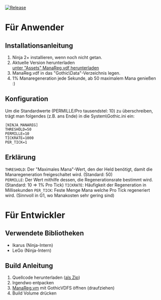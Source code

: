 [![Release](https://github.com/kirides/ninja-manareg/actions/workflows/release-linux.yml/badge.svg)](https://github.com/kirides/ninja-manareg/actions/workflows/release-linux.yml)

# Für Anwender

## Installationsanleitung
	
1. Ninja 2+ installieren, wenn noch nicht getan.
1. Aktuelle Version herunterladen  
    [unter "Assets" ManaReg.vdf herunterladen](https://github.com/Kirides/ninja-manareg/releases/latest)
1. ManaReg.vdf in das "Gothic\Data"-Verzeichnis legen.
1. 1% Manaregeneration jede Sekunde, ab 50 maximalem Mana genießen :)

## Konfiguration

Um die Standardwerte (PERMILLE/Pro tausendstel: 10) zu überschreiben,
trägt man folgendes (z.B. ans Ende) in die System\Gothic.ini ein:

```
[NINJA_MANAREG]
THRESHOLD=50
PERMILLE=10
TICKRATE=1000
PER_TICK=1
```

## Erklärung

`THRESHOLD`: Der "Maximales Mana"-Wert, den der Held benötigt, damit die Manaregeneration freigeschaltet wird. (Standard: 50)  
`PERMILLE`: Der Wert mithilfe dessen, die Regenerationsrate bestimmt wird. (Standard: 10 => 1% Pro Tick)
`TICKRATE`: Häufigkeit der Regeneration in Millisekunden 
`PER_TICK`: Feste Menge Mana welche Pro Tick regeneriert wird. (Sinnvoll in G1, wo Manakosten sehr gering sind)


# Für Entwickler

## Verwendete Bibliotheken

- Ikarus (Ninja-Intern)
- LeGo (Ninja-Intern)

## Build Anleitung

1. Quellcode herunterladen ([als Zip](https://github.com/Kirides/ninja-manareg/archive/master.zip))
1. Irgendwo entpacken
1. [ManaReg.vm](https://github.com/Kirides/ninja-manareg/blob/master/ManaReg.vm) mit GothicVDFS öffnen (draufziehen)
1. Build Volume drücken
